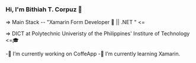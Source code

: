 ### Hi, I'm Bithiah T. Corpuz 👋
=> Main Stack -- "Xamarin Form Developer 📱 || .NET " <=

=> DICT at Polytechnic Univeristy of the Philippines'
Institure of Technology <=🎓 

-🔭 I’m currently working on CoffeApp
-🌱 I’m currently learning Xamarin.
<!--
**BithiahCorpuz/bithiahCorpuz** is a ✨ _special_ ✨ repository because its `README.md` (this file) appears on your GitHub profile.

Here are some ideas to get you started:

- 🔭 I’m currently working on CoffeApp
- 🌱 I’m currently learning Xamarin.
- 👯 I’m looking to collaborate on ...
- 🤔 I’m looking for help with 
- 💬 Ask me about ...
- 📫 How to reach me: ...
- 😄 Pronouns: Bi-thi-yah
- ⚡ Fun fact: ...
-->

